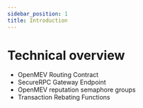 ```yaml
---
sidebar_position: 1
title: Introduction
---
```


# Technical overview

- OpenMEV Routing Contract
- SecureRPC Gateway Endpoint
- OpenMEV reputation semaphore groups
- Transaction Rebating Functions
